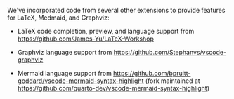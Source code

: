 We've incorporated code from several other extensions to provide features for LaTeX, Medmaid, and Graphviz:

- LaTeX code completion, preview, and language support from https://github.com/James-Yu/LaTeX-Workshop

- Graphviz language support from https://github.com/Stephanvs/vscode-graphviz

- Mermaid language support from https://github.com/bpruitt-goddard/vscode-mermaid-syntax-highlight
  (fork maintained at https://github.com/quarto-dev/vscode-mermaid-syntax-highlight)

